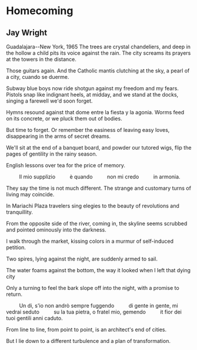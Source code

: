 # Homecoming
## Jay Wright
Guadalajara--New York, 1965
The trees are crystal chandeliers,
and deep in the hollow
a child pits its voice
against the rain.
The city screams its prayers
at the towers in the distance.

Those guitars again.
And the Catholic mantis
clutching at the sky,
a pearl of a city,
cuando se duerme.

Subway blue boys
now ride shotgun
against my freedom and my fears.
Pistols snap like indignant heels,
at midday, and we stand at the docks,
singing a farewell we'd soon forget.

Hymns resound against that dome
entre la fiesta y la agonia.
Worms feed on its concrete,
or we pluck them out of bodies.

But time to forget.
Or remember the easiness
of leaving easy loves,
disappearing
in the arms of secret dreams.

We'll sit at the end
of a banquet board,
and powder our tutored wigs,
flip the pages of gentility
in the rainy season.

English lessons over tea
for the price of memory.

         Il mio supplizio
         è quando
         non mi credo
         in armonia.

They say the time
is not much different.
The strange and customary turns
of living may coincide.

In Mariachi Plaza
travelers sing elegies to the beauty
of revolutions and tranquillity.

From the opposite side of the river,
coming in, the skyline seems scrubbed
and pointed ominously into the darkness.

I walk through the market,
kissing colors in a murmur
of self-induced petition.

Two spires,
lying against the night,
are suddenly armed to sail.

The water foams against the bottom,
the way it looked when I left
that dying city

Only a turning to feel the bark
slope off into the night,
with a promise to return.

         Un di, s'io non andrò sempre fuggendo
         di gente in gente, mi vedrai seduto
         su la tua pietra, o fratel mio, gemendo
         it fior dei tuoi gentili anni caduto.

From line to line,
from point to point,
is an architect's end of cities.

But I lie down
to a different turbulence
and a plan of transformation.